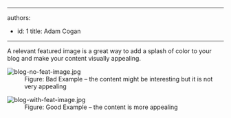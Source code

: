 

---
authors:
  - id: 1
    title: Adam Cogan
---




<span class='intro'> A relevant featured image is a great way to add a splash of color to your blog and make your content visually appealing.<br> </span>

<dl class="badImage"><dt>​<img src="/PublishingImages/blog-no-feat-image.jpg" alt="blog-no-feat-image.jpg" /></dt><dd>Figure&#58; Bad Example – the content might be interesting but it is not very appealing​</dd></dl><dl class="goodImage"><dt><img src="/PublishingImages/blog-with-feat-image.jpg" alt="blog-with-feat-image.jpg" /></dt><dd>Figure&#58; Good Example – the content is more appealing</dd></dl>


